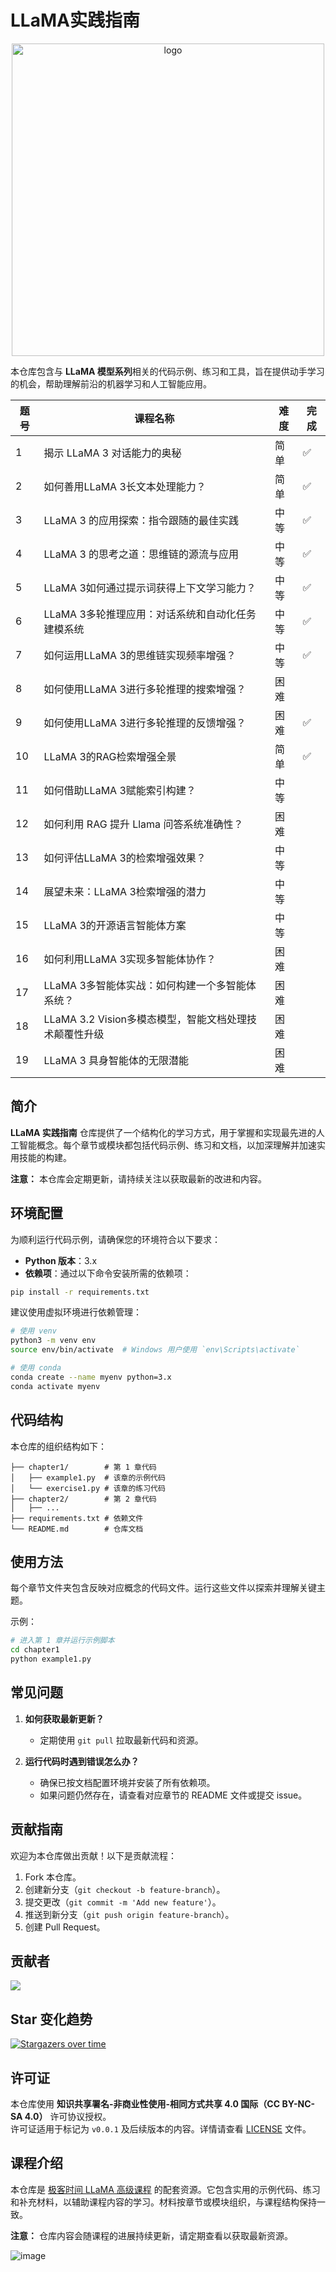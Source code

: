 # LLaMA实践指南

<div align="center">
  <img src="https://github.com/user-attachments/assets/049efcd7-5b47-4933-b55a-02ec90b98489" alt="logo" height="500">
</div>

本仓库包含与 **LLaMA 模型系列**相关的代码示例、练习和工具，旨在提供动手学习的机会，帮助理解前沿的机器学习和人工智能应用。

| 题号 | 课程名称 | 难度 | 完成 |
|------|----------|------|--------|
| 1    | 揭示 LLaMA 3 对话能力的奥秘 | 简单 | ✅ |
| 2    | 如何善用LLaMA 3长文本处理能力？ | 简单 | ✅ |
| 3    | LLaMA 3 的应用探索：指令跟随的最佳实践 | 中等 | ✅ |
| 4    | LLaMA 3 的思考之道：思维链的源流与应用 | 中等 | ✅ |
| 5    | LLaMA 3如何通过提示词获得上下文学习能力？ | 中等 | ✅ |
| 6    | LLaMA 3多轮推理应用：对话系统和自动化任务建模系统 | 中等 | ✅ |
| 7    | 如何运用LLaMA 3的思维链实现频率增强？ | 中等 | ✅ |
| 8    | 如何使用LLaMA 3进行多轮推理的搜索增强？ | 困难 |  |
| 9    | 如何使用LLaMA 3进行多轮推理的反馈增强？ | 困难 | ✅ |
| 10   | LLaMA 3的RAG检索增强全景 | 简单 | ✅ |
| 11   | 如何借助LLaMA 3赋能索引构建？ | 中等 |  |
| 12   | 如何利用 RAG 提升 Llama 问答系统准确性？ | 困难 |  |
| 13   | 如何评估LLaMA 3的检索增强效果？ | 中等 |  |
| 14   | 展望未来：LLaMA 3检索增强的潜力 | 中等 |  |
| 15   | LLaMA 3的开源语言智能体方案 | 中等 |  |
| 16   | 如何利用LLaMA 3实现多智能体协作？ | 困难 |  |
| 17   | LLaMA 3多智能体实战：如何构建一个多智能体系统？ | 困难 |  |
| 18   | LLaMA 3.2 Vision多模态模型，智能文档处理技术颠覆性升级 | 困难 |  |
| 19   | LLaMA 3 具身智能体的无限潜能 | 困难 |  |

## 简介

**LLaMA 实践指南** 仓库提供了一个结构化的学习方式，用于掌握和实现最先进的人工智能概念。每个章节或模块都包括代码示例、练习和文档，以加深理解并加速实用技能的构建。

**注意：** 本仓库会定期更新，请持续关注以获取最新的改进和内容。

## 环境配置

为顺利运行代码示例，请确保您的环境符合以下要求：

- **Python 版本**：3.x
- **依赖项**：通过以下命令安装所需的依赖项：

```bash
pip install -r requirements.txt
```

建议使用虚拟环境进行依赖管理：

```bash
# 使用 venv
python3 -m venv env
source env/bin/activate  # Windows 用户使用 `env\Scripts\activate`

# 使用 conda
conda create --name myenv python=3.x
conda activate myenv
```

## 代码结构

本仓库的组织结构如下：

```
├── chapter1/        # 第 1 章代码
│   ├── example1.py  # 该章的示例代码
│   └── exercise1.py # 该章的练习代码
├── chapter2/        # 第 2 章代码
│   ├── ...
├── requirements.txt # 依赖文件
└── README.md        # 仓库文档
```

## 使用方法

每个章节文件夹包含反映对应概念的代码文件。运行这些文件以探索并理解关键主题。

示例：

```bash
# 进入第 1 章并运行示例脚本
cd chapter1
python example1.py
```

## 常见问题

1. **如何获取最新更新？**  
   - 定期使用 `git pull` 拉取最新代码和资源。

2. **运行代码时遇到错误怎么办？**  
   - 确保已按文档配置环境并安装了所有依赖项。  
   - 如果问题仍然存在，请查看对应章节的 README 文件或提交 issue。

## 贡献指南

欢迎为本仓库做出贡献！以下是贡献流程：

1. Fork 本仓库。
2. 创建新分支（`git checkout -b feature-branch`）。
3. 提交更改（`git commit -m 'Add new feature'`）。
4. 推送到新分支（`git push origin feature-branch`）。
5. 创建 Pull Request。

## 贡献者

<a href="https://github.com/tylerelyt/LLaMA-in-Action/graphs/contributors">
  <img src="https://contrib.rocks/image?repo=tylerelyt/LLaMA-in-Action" />
</a>

## Star 变化趋势

[![Stargazers over time](https://starchart.cc/tylerelyt/LLaMA-in-Action.svg?variant=adaptive)](https://starchart.cc/tylerelyt/LLaMA-in-Action)

## 许可证

本仓库使用 **知识共享署名-非商业性使用-相同方式共享 4.0 国际（CC BY-NC-SA 4.0）** 许可协议授权。  
许可证适用于标记为 `v0.0.1` 及后续版本的内容。详情请查看 [LICENSE](LICENSE) 文件。

## 课程介绍

本仓库是 [极客时间 LLaMA 高级课程](https://time.geekbang.org/column/intro/100828301) 的配套资源。它包含实用的示例代码、练习和补充材料，以辅助课程内容的学习。材料按章节或模块组织，与课程结构保持一致。

**注意：** 仓库内容会随课程的进展持续更新，请定期查看以获取最新资源。

![image](https://github.com/user-attachments/assets/25376122-8df2-41f7-be90-e9c53a1e020e)
